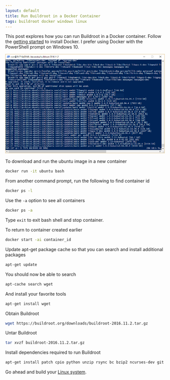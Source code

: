 ```yaml
---
layout: default
title: Run Buildroot in a Docker Container
tags: buildroot docker windows linux
---
```


This post explores how you can run Buildroot in a Docker container. Follow the [getting started](https://docs.docker.com/docker-for-windows/) to install Docker. I prefer using Docker with the PowerShell prompt on Windows 10.

![docker-ubuntu-windows-10.PNG](/assets/img/docker-ubuntu-windows-10.png)

To download and run the ubuntu image in a new container

```bash
docker run -it ubuntu bash
```

From another command prompt, run the following to find container id

```bash
docker ps -l
```

Use the `-a` option to see all containers

```bash
docker ps -a
```

Type `exit` to exit bash shell and stop container.

To return to container created earlier

```bash
docker start -ai container_id
```

Update apt-get package cache so that you can search and install additional packages

```bash
apt-get update
```

You should now be able to search

```bash
apt-cache search wget
```

And install your favorite tools

```bash
apt-get install wget
```

Obtain Buildroot

```bash
wget https://buildroot.org/downloads/buildroot-2016.11.2.tar.gz
```

Untar Buildroot

```bash
tar xvzf buildroot-2016.11.2.tar.gz
```

Install dependencies required to run Buildroot

```bash
apt-get install patch cpio python unzip rsync bc bzip2 ncurses-dev git make g++
```

Go ahead and build your [Linux system](https://delog.wordpress.com/2014/07/15/custom-embedded-linux-system-for-raspberry-pi-with-buildroot-2/).